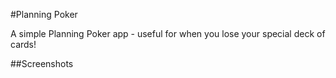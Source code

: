 #Planning Poker

A simple Planning Poker app - useful for when you lose your special deck of cards!

##Screenshots

